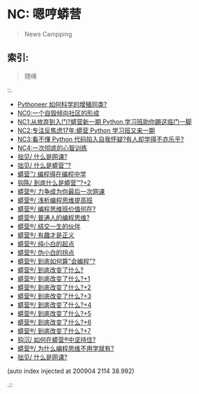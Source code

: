# NC: 嗯哼蟒营
> News Campping

## 索引:
> 随缘

::.

- [ Pythoneer 如何科学的增殖同类?](181012-preNC-pythoneer-growthup.md)
- [ NC0:一个自毁倾向社区的形成](190711-NC101-self-destruction.md)
- [ NC1:从放弃到入门?蟒营新一期 Python 学习班助你踢这临门一脚](190902-3py-what-is-camp.md)
- [ NC2:专注反焦虑17年:蟒营 Python 学习班又来一期](190905-3py-just101camp.md)
- [ NC3:看不懂 Python 代码陷入自我怀疑?有人却学得不亦乐乎?](191103-4py-how2joy-coding.md)
- [ NC4:一次彻底的心智训练](200202-NC4-what-is5py.md)
- [ 拙见/ 什么是网课?](200315-ZoomQuiet-IMHO-whatis-online-course.md)
- [ 拙见/ 什么是蟒营™?](200401-ZoomQuiet-IMHO-whatis-101camp.md)
- [ 蟒营™/ 编程得在编程中学](200512-ZoomQuiet-6py-learn-in-coding.md)
- [ 钩陈/ 到底什么是蟒营™?+2](200531-ZoomQuiet-OldTouch-what101camp3.md)
- [ 蟒营®/ 力争成为你最后一次网课](200604-ZoomQuiet-9py-all-goal4u.md)
- [ 蟒营®/ 浅析编程思维提高班](200606-ZoomQuiet-9py-simple101camp.md)
- [ 蟒营®/ 编程思维班价值何在?](200606-ZoomQuiet-9py-worth101camp.md)
- [ 蟒营®/ 普通人的编程思维?](200607-ZoomQuiet-9py-101programming.md)
- [ 蟒营®/ 结交一生的伙伴](200610-ZoomQuiet-9py-101friends.md)
- [ 蟒营®/ 有趣才是正义](200611-ZoomQuiet-9py-101funny.md)
- [ 蟒营®/ 纯小白的起点](200614-ZoomQuiet-9py-pure101.md)
- [ 蟒营®/ 伪小白的拐点](200618-ZoomQuiet-9py-fake101.md)
- [ 蟒营®/ 到底如何算"会编程"?](200630-ZoomQuiet-10py-wtf-can-coding.md)
- [ 蟒营®/ 到底改变了什么?](200703-ZoomQuiet-10py-wtfc-0.md)
- [ 蟒营®/ 到底改变了什么?+1](200706-ZoomQuiet-10py-wtfc-1.md)
- [ 蟒营®/ 到底改变了什么?+2](200708-ZoomQuiet-10py-wtfc-2.md)
- [ 蟒营®/ 到底改变了什么?+3](200711-ZoomQuiet-10py-wtfc-3.md)
- [ 蟒营®/ 到底改变了什么?+4](200712-ZoomQuiet-10py-wtfc-4.md)
- [ 蟒营®/ 到底改变了什么?+5](200714-ZoomQuiet-10py-wtfc-5.md)
- [ 蟒营®/ 到底改变了什么?+6](200716-ZoomQuiet-10py-wtfc-6.md)
- [ 蟒营®/ 到底改变了什么?+7](200721-ZoomQuiet-10py-wtfc-7.md)
- [ 钩沉/ 如何在蟒营®中坚持住?](200801-ZoomQuiet-10py-wtfc-8.md)
- [ 蟒营®/ 为什么编程思维不用学就有?](200811-ZoomQuiet-wtf-coding-mind.md)
- [ 拙见/ 什么是网课?](200816-ZoomQuiet-wtf-online-course.md)

(auto index injected at 200904 2114 38.992) 

.::


